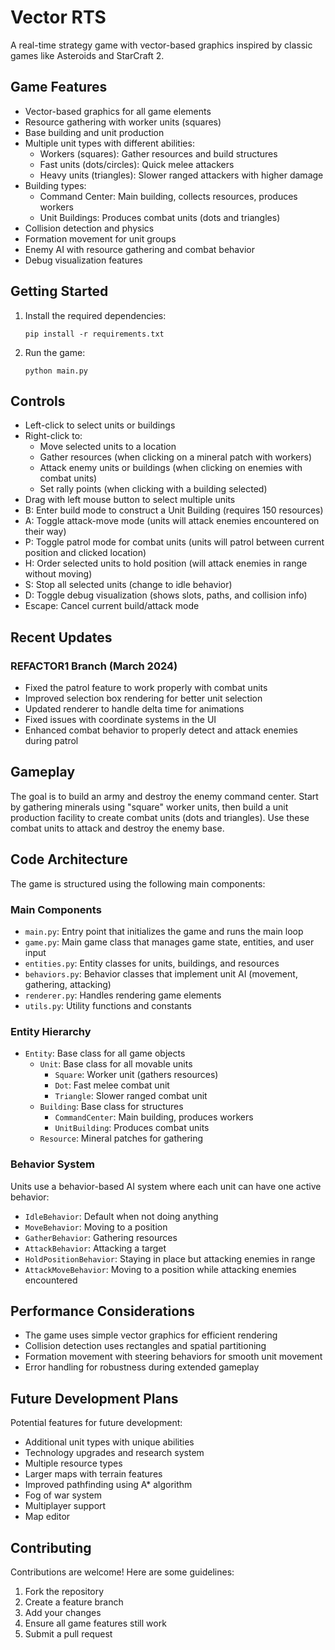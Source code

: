 # Vector RTS

A real-time strategy game with vector-based graphics inspired by classic games like Asteroids and StarCraft 2.

## Game Features

- Vector-based graphics for all game elements
- Resource gathering with worker units (squares)
- Base building and unit production
- Multiple unit types with different abilities:
  - Workers (squares): Gather resources and build structures
  - Fast units (dots/circles): Quick melee attackers
  - Heavy units (triangles): Slower ranged attackers with higher damage
- Building types:
  - Command Center: Main building, collects resources, produces workers
  - Unit Buildings: Produces combat units (dots and triangles)
- Collision detection and physics
- Formation movement for unit groups
- Enemy AI with resource gathering and combat behavior
- Debug visualization features

## Getting Started

1. Install the required dependencies:
   ```
   pip install -r requirements.txt
   ```

2. Run the game:
   ```
   python main.py
   ```

## Controls

- Left-click to select units or buildings
- Right-click to:
  - Move selected units to a location
  - Gather resources (when clicking on a mineral patch with workers)
  - Attack enemy units or buildings (when clicking on enemies with combat units)
  - Set rally points (when clicking with a building selected)
- Drag with left mouse button to select multiple units
- B: Enter build mode to construct a Unit Building (requires 150 resources)
- A: Toggle attack-move mode (units will attack enemies encountered on their way)
- P: Toggle patrol mode for combat units (units will patrol between current position and clicked location)
- H: Order selected units to hold position (will attack enemies in range without moving)
- S: Stop all selected units (change to idle behavior)
- D: Toggle debug visualization (shows slots, paths, and collision info)
- Escape: Cancel current build/attack mode

## Recent Updates

### REFACTOR1 Branch (March 2024)
- Fixed the patrol feature to work properly with combat units
- Improved selection box rendering for better unit selection
- Updated renderer to handle delta time for animations
- Fixed issues with coordinate systems in the UI
- Enhanced combat behavior to properly detect and attack enemies during patrol

## Gameplay

The goal is to build an army and destroy the enemy command center. Start by gathering minerals using "square" worker units, then build a unit production facility to create combat units (dots and triangles). Use these combat units to attack and destroy the enemy base.

## Code Architecture

The game is structured using the following main components:

### Main Components

- `main.py`: Entry point that initializes the game and runs the main loop
- `game.py`: Main game class that manages game state, entities, and user input
- `entities.py`: Entity classes for units, buildings, and resources
- `behaviors.py`: Behavior classes that implement unit AI (movement, gathering, attacking)
- `renderer.py`: Handles rendering game elements
- `utils.py`: Utility functions and constants

### Entity Hierarchy

- `Entity`: Base class for all game objects
  - `Unit`: Base class for all movable units
    - `Square`: Worker unit (gathers resources)
    - `Dot`: Fast melee combat unit
    - `Triangle`: Slower ranged combat unit
  - `Building`: Base class for structures
    - `CommandCenter`: Main building, produces workers
    - `UnitBuilding`: Produces combat units
  - `Resource`: Mineral patches for gathering

### Behavior System

Units use a behavior-based AI system where each unit can have one active behavior:
- `IdleBehavior`: Default when not doing anything
- `MoveBehavior`: Moving to a position
- `GatherBehavior`: Gathering resources
- `AttackBehavior`: Attacking a target
- `HoldPositionBehavior`: Staying in place but attacking enemies in range
- `AttackMoveBehavior`: Moving to a position while attacking enemies encountered

## Performance Considerations

- The game uses simple vector graphics for efficient rendering
- Collision detection uses rectangles and spatial partitioning
- Formation movement with steering behaviors for smooth unit movement
- Error handling for robustness during extended gameplay

## Future Development Plans

Potential features for future development:
- Additional unit types with unique abilities
- Technology upgrades and research system
- Multiple resource types
- Larger maps with terrain features
- Improved pathfinding using A* algorithm
- Fog of war system
- Multiplayer support
- Map editor

## Contributing

Contributions are welcome! Here are some guidelines:
1. Fork the repository
2. Create a feature branch
3. Add your changes
4. Ensure all game features still work
5. Submit a pull request

